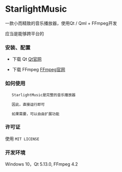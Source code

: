 ﻿# StarlightMusic

  一款小而精致的音乐播放器，使用Qt / Qml + FFmpeg开发
 
  应当是能够跨平台的

### 安装、配置 

 - 下载 Qt [Qt官网](https://www.qt.io/)

 - 下载 FFmpeg [FFmpeg官网](https://www.ffmpeg.org/)

### 如何使用

```
   StarlightMusic是完整的音乐播放器
   
   因此，直接运行即可

   如果需要，可以自由扩展功能
```

### 许可证

   使用 `MIT LICENSE`

### 开发环境

  Windows 10，Qt 5.13.0, FFmpeg 4.2
